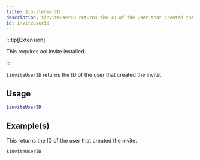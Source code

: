 ```yaml
---
title: $inviteUserID
description: $inviteUserID returns the ID of the user that created the invite.
id: inviteUserId
---
```


:::tip[Extension]

This requires aoi.invite installed.

:::


`$inviteUserID` returns the ID of the user that created the invite.

## Usage

```php
$inviteUserID
```

## Example(s)

This returns the ID of the user that created the invite.

```javascript
$inviteUserID
```
